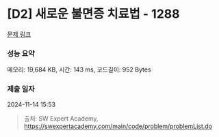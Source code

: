 # [D2] 새로운 불면증 치료법 - 1288 

[문제 링크](https://swexpertacademy.com/main/code/problem/problemDetail.do?contestProbId=AV18_yw6I9MCFAZN) 

### 성능 요약

메모리: 19,684 KB, 시간: 143 ms, 코드길이: 952 Bytes

### 제출 일자

2024-11-14 15:53



> 출처: SW Expert Academy, https://swexpertacademy.com/main/code/problem/problemList.do